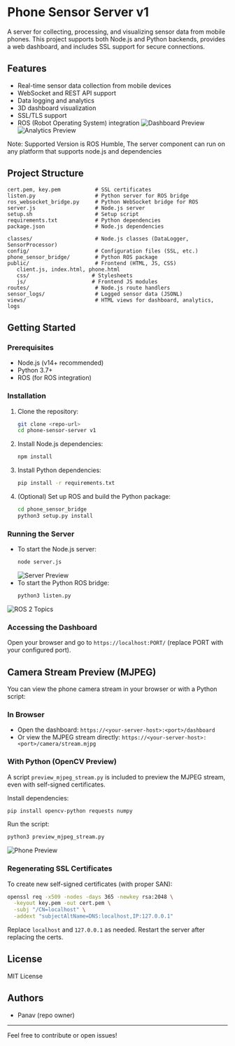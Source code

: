# Phone Sensor Server v1

A server for collecting, processing, and visualizing sensor data from mobile phones. This project supports both Node.js and Python backends, provides a web dashboard, and includes SSL support for secure connections.

## Features
- Real-time sensor data collection from mobile devices
- WebSocket and REST API support
- Data logging and analytics
- 3D dashboard visualization 
- SSL/TLS support
- ROS (Robot Operating System) integration
![Dashboard Preview](media/dashboard.gif)
![Analytics Preview](media/analytics.gif)

Note: Supported Version is ROS Humble, The server component can run on any platform that supports node.js and dependencies

## Project Structure
```
cert.pem, key.pem           # SSL certificates
listen.py                   # Python server for ROS bridge
ros_websocket_bridge.py     # Python WebSocket bridge for ROS
server.js                   # Node.js server
setup.sh                    # Setup script
requirements.txt            # Python dependencies
package.json                # Node.js dependencies

classes/                    # Node.js classes (DataLogger, SensorProcessor)
config/                     # Configuration files (SSL, etc.)
phone_sensor_bridge/        # Python ROS package
public/                     # Frontend (HTML, JS, CSS)
   client.js, index.html, phone.html
   css/                    # Stylesheets
   js/                     # Frontend JS modules
routes/                     # Node.js route handlers
sensor_logs/                # Logged sensor data (JSONL)
views/                      # HTML views for dashboard, analytics, logs
```

## Getting Started

### Prerequisites
- Node.js (v14+ recommended)
- Python 3.7+
- ROS (for ROS integration)

### Installation
1. Clone the repository:
   ```bash
   git clone <repo-url>
   cd phone-sensor-server v1
   ```
2. Install Node.js dependencies:
   ```bash
   npm install
   ```
3. Install Python dependencies:
   ```bash
   pip install -r requirements.txt
   ```
4. (Optional) Set up ROS and build the Python package:
   ```bash
   cd phone_sensor_bridge
   python3 setup.py install
   ```

### Running the Server
- To start the Node.js server:
  ```bash
  node server.js
  ```
  ![Server Preview](media/server.gif)
- To start the Python ROS bridge:
  ```bash
  python3 listen.py
  ```
![ROS 2 Topics](https://github.com/user-attachments/assets/0a18f8c1-0792-43fe-89fd-1a0261b8cd76)

### Accessing the Dashboard
Open your browser and go to `https://localhost:PORT/` (replace PORT with your configured port).

## Camera Stream Preview (MJPEG)

You can view the phone camera stream in your browser or with a Python script:

### In Browser
- Open the dashboard: `https://<your-server-host>:<port>/dashboard`
- Or view the MJPEG stream directly: `https://<your-server-host>:<port>/camera/stream.mjpg`

### With Python (OpenCV Preview)
A script `preview_mjpeg_stream.py` is included to preview the MJPEG stream, even with self-signed certificates.

Install dependencies:
```bash
pip install opencv-python requests numpy
```
Run the script:
```bash
python3 preview_mjpeg_stream.py
```
![Phone Preview](media/phone.gif)

### Regenerating SSL Certificates
To create new self-signed certificates (with proper SAN):
```bash
openssl req -x509 -nodes -days 365 -newkey rsa:2048 \
  -keyout key.pem -out cert.pem \
  -subj "/CN=localhost" \
  -addext "subjectAltName=DNS:localhost,IP:127.0.0.1"
```
Replace `localhost` and `127.0.0.1` as needed. Restart the server after replacing the certs.

## License
MIT License

## Authors
- Panav (repo owner)

---
Feel free to contribute or open issues!
